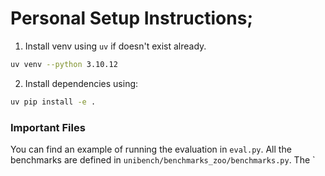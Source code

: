 # Personal Setup Instructions; 

1. Install venv using `uv` if doesn't exist already.
```bash 
uv venv --python 3.10.12
```

2. Install dependencies using: 
```bash 
uv pip install -e .
```

### Important Files

You can find an example of running the evaluation in `eval.py`. 
All the benchmarks are defined in `unibench/benchmarks_zoo/benchmarks.py`. The `